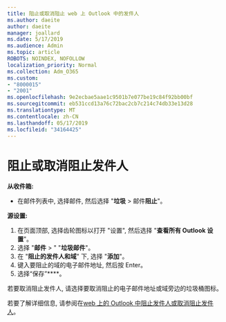 ```yaml
---
title: 阻止或取消阻止 web 上 Outlook 中的发件人
ms.author: daeite
author: daeite
manager: joallard
ms.date: 5/17/2019
ms.audience: Admin
ms.topic: article
ROBOTS: NOINDEX, NOFOLLOW
localization_priority: Normal
ms.collection: Adm_O365
ms.custom:
- "8000015"
- "2001"
ms.openlocfilehash: 9e2ecbae5aae1c9501b7e077be19c84f92bb00bf
ms.sourcegitcommit: eb531ccd13a76c72bac2cb7c214c74db33e13d28
ms.translationtype: MT
ms.contentlocale: zh-CN
ms.lasthandoff: 05/17/2019
ms.locfileid: "34164425"
---
```

# <a name="block-or-unblock-senders"></a>阻止或取消阻止发件人

**从收件箱:**

- 在邮件列表中, 选择邮件, 然后选择 "**垃圾** > 邮件**阻止**"。

**源设置:**

1. 在页面顶部, 选择齿轮图标以打开 "设置", 然后选择 "**查看所有 Outlook 设置**"。
2. 选择 "**邮件** > " "**垃圾邮件**"。
3. 在 "**阻止的发件人和域**" 下, 选择 "**添加**"。
4. 键入要阻止的域的电子邮件地址, 然后按 Enter。
5. 选择“保存”****。

若要取消阻止发件人, 请选择要取消阻止的电子邮件地址或域旁边的垃圾桶图标。

若要了解详细信息, 请参阅在[web 上的 Outlook 中阻止发件人或取消阻止发件人](https://support.office.com/article/9bf812d4-6995-4d19-901a-76d6e26939b0)。